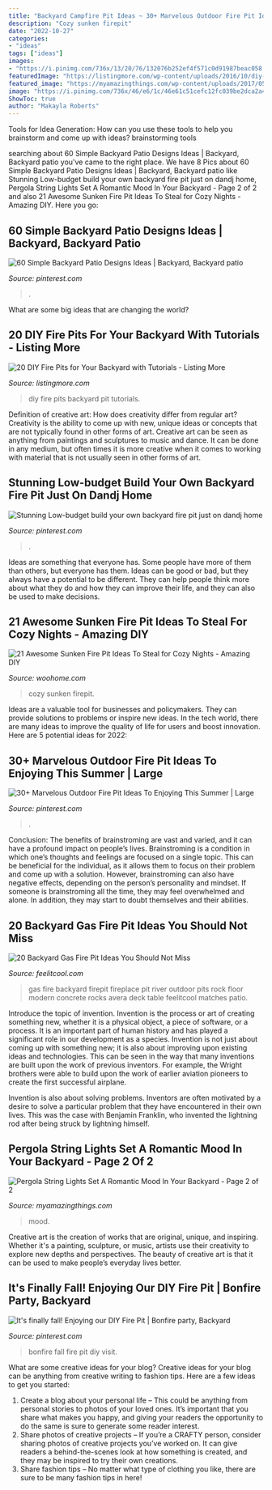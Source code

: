```yaml
---
title: "Backyard Campfire Pit Ideas ~ 30+ Marvelous Outdoor Fire Pit Ideas To Enjoying This Summer"
description: "Cozy sunken firepit"
date: "2022-10-27"
categories:
- "ideas"
tags: ["ideas"]
images:
- "https://i.pinimg.com/736x/13/20/76/132076b252ef4f571c0d91987beac058.jpg"
featuredImage: "https://listingmore.com/wp-content/uploads/2016/10/diy-fire-pit-ideas/11-diy-fire-pit-for-your-backyard.jpg"
featured_image: "https://myamazingthings.com/wp-content/uploads/2017/05/pergola-lights.jpg"
image: "https://i.pinimg.com/736x/46/e6/1c/46e61c51cefc12fc039be2dca2a4c3a7.jpg"
ShowToc: true
author: "Makayla Roberts"
---
```



Tools for Idea Generation: How can you use these tools to help you brainstorm and come up with ideas?
brainstorming tools 
	

		
searching about 60 Simple Backyard Patio Designs Ideas | Backyard, Backyard patio you've came to the right place. We have 8 Pics about 60 Simple Backyard Patio Designs Ideas | Backyard, Backyard patio like Stunning Low-budget build your own backyard fire pit just on dandj home, Pergola String Lights Set A Romantic Mood In Your Backyard - Page 2 of 2 and also 21 Awesome Sunken Fire Pit Ideas To Steal for Cozy Nights - Amazing DIY. Here you go:
		
    
## 60 Simple Backyard Patio Designs Ideas | Backyard, Backyard Patio

<img loading=lazy src="https://i.pinimg.com/736x/34/d1/f5/34d1f5e7ff490013e94e8a74024ddea7.jpg" onerror="this.onerror=null;this.src='https://tse1.mm.bing.net/th?id=OIP.B7BUcLCp-xaBQ4vI92-TxQHaL-&amp;pid=15.1';" alt="60 Simple Backyard Patio Designs Ideas | Backyard, Backyard patio">

_Source: pinterest.com_

>. 

	

What are some big ideas that are changing the world?

    
## 20 DIY Fire Pits For Your Backyard With Tutorials - Listing More

<img loading=lazy src="https://listingmore.com/wp-content/uploads/2016/10/diy-fire-pit-ideas/11-diy-fire-pit-for-your-backyard.jpg" onerror="this.onerror=null;this.src='https://tse1.mm.bing.net/th?id=OIP.kWGz3WY3HdMJMdnULk4MFwHaUG&amp;pid=15.1';" alt="20 DIY Fire Pits for Your Backyard with Tutorials - Listing More">

_Source: listingmore.com_

>diy fire pits backyard pit tutorials. 

	

Definition of creative art: How does creativity differ from regular art?
Creativity is the ability to come up with new, unique ideas or concepts that are not typically found in other forms of art. Creative art can be seen as anything from paintings and sculptures to music and dance. It can be done in any medium, but often times it is more creative when it comes to working with material that is not usually seen in other forms of art.

    
## Stunning Low-budget Build Your Own Backyard Fire Pit Just On Dandj Home

<img loading=lazy src="https://i.pinimg.com/736x/13/20/76/132076b252ef4f571c0d91987beac058.jpg" onerror="this.onerror=null;this.src='https://tse2.mm.bing.net/th?id=OIP.KgbL3ADrMnJdRAdfKthd_gHaNM&amp;pid=15.1';" alt="Stunning Low-budget build your own backyard fire pit just on dandj home">

_Source: pinterest.com_

>. 

	

Ideas are something that everyone has. Some people have more of them than others, but everyone has them. Ideas can be good or bad, but they always have a potential to be different. They can help people think more about what they do and how they can improve their life, and they can also be used to make decisions.

    
## 21 Awesome Sunken Fire Pit Ideas To Steal For Cozy Nights - Amazing DIY

<img loading=lazy src="https://www.woohome.com/wp-content/uploads/2017/09/sunken-firepit-for-cozy-nights-13.jpg" onerror="this.onerror=null;this.src='https://tse1.mm.bing.net/th?id=OIP.fAZP44aBZ1ZLmzyTeOTrMAHaJ4&amp;pid=15.1';" alt="21 Awesome Sunken Fire Pit Ideas To Steal for Cozy Nights - Amazing DIY">

_Source: woohome.com_

>cozy sunken firepit. 

	

Ideas are a valuable tool for businesses and policymakers. They can provide solutions to problems or inspire new ideas. In the tech world, there are many ideas to improve the quality of life for users and boost innovation. Here are 5 potential ideas for 2022: 

    
## 30+ Marvelous Outdoor Fire Pit Ideas To Enjoying This Summer | Large

<img loading=lazy src="https://i.pinimg.com/736x/e9/b1/40/e9b140f9801f8000689a0415125fa674.jpg" onerror="this.onerror=null;this.src='https://tse4.mm.bing.net/th?id=OIP.PpXLHno41LaSbAZT9u3dmwHaLS&amp;pid=15.1';" alt="30+ Marvelous Outdoor Fire Pit Ideas To Enjoying This Summer | Large">

_Source: pinterest.com_

>. 

	

Conclusion: The benefits of brainstroming are vast and varied, and it can have a profound impact on people’s lives.
Brainstroming is a condition in which one’s thoughts and feelings are focused on a single topic. This can be beneficial for the individual, as it allows them to focus on their problem and come up with a solution. However, brainstroming can also have negative effects, depending on the person’s personality and mindset. If someone is brainstroming all the time, they may feel overwhelmed and alone. In addition, they may start to doubt themselves and their abilities.

    
## 20 Backyard Gas Fire Pit Ideas You Should Not Miss

<img loading=lazy src="http://feelitcool.com/wp-content/uploads/2017/03/backyard-gas-firepits2.jpg" onerror="this.onerror=null;this.src='https://tse2.mm.bing.net/th?id=OIP.JMOXu7b-QHLRyWHXWs1JsgHaLH&amp;pid=15.1';" alt="20 Backyard Gas Fire Pit Ideas You Should Not Miss">

_Source: feelitcool.com_

>gas fire backyard firepit fireplace pit river outdoor pits rock floor modern concrete rocks avera deck table feelitcool matches patio. 

	

Introduce the topic of invention.
Invention is the process or art of creating something new, whether it is a physical object, a piece of software, or a process. It is an important part of human history and has played a significant role in our development as a species.
Invention is not just about coming up with something new; it is also about improving upon existing ideas and technologies. This can be seen in the way that many inventions are built upon the work of previous inventors. For example, the Wright brothers were able to build upon the work of earlier aviation pioneers to create the first successful airplane.

Invention is also about solving problems. Inventors are often motivated by a desire to solve a particular problem that they have encountered in their own lives. This was the case with Benjamin Franklin, who invented the lightning rod after being struck by lightning himself.

    
## Pergola String Lights Set A Romantic Mood In Your Backyard - Page 2 Of 2

<img loading=lazy src="https://myamazingthings.com/wp-content/uploads/2017/05/pergola-lights.jpg" onerror="this.onerror=null;this.src='https://tse3.mm.bing.net/th?id=OIP.vhPaB5-T6T5AULfFtlGCZgHaHa&amp;pid=15.1';" alt="Pergola String Lights Set A Romantic Mood In Your Backyard - Page 2 of 2">

_Source: myamazingthings.com_

>mood. 

	

Creative art is the creation of works that are original, unique, and inspiring. Whether it's a painting, sculpture, or music, artists use their creativity to explore new depths and perspectives. The beauty of creative art is that it can be used to make people’s everyday lives better.

    
## It&#039;s Finally Fall! Enjoying Our DIY Fire Pit | Bonfire Party, Backyard

<img loading=lazy src="https://i.pinimg.com/736x/46/e6/1c/46e61c51cefc12fc039be2dca2a4c3a7.jpg" onerror="this.onerror=null;this.src='https://tse1.mm.bing.net/th?id=OIP.9HCoGFPpibP7manWxTCrKwHaO0&amp;pid=15.1';" alt="It&#039;s finally fall! Enjoying our DIY Fire Pit | Bonfire party, Backyard">

_Source: pinterest.com_

>bonfire fall fire pit diy visit. 

	

What are some creative ideas for your blog?
Creative ideas for your blog can be anything from creative writing to fashion tips. Here are a few ideas to get you started: 
1) Create a blog about your personal life – This could be anything from personal stories to photos of your loved ones. It’s important that you share what makes you happy, and giving your readers the opportunity to do the same is sure to generate some reader interest. 
2) Share photos of creative projects – If you’re a CRAFTY person, consider sharing photos of creative projects you’ve worked on. It can give readers a behind-the-scenes look at how something is created, and they may be inspired to try their own creations. 
3) Share fashion tips – No matter what type of clothing you like, there are sure to be many fashion tips in here!

